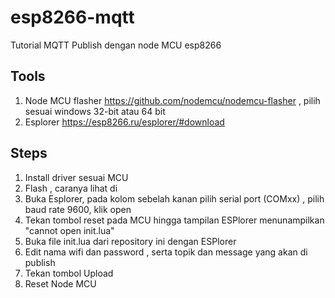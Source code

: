 # esp8266-mqtt
Tutorial MQTT Publish dengan node MCU esp8266

## Tools
1. Node MCU flasher https://github.com/nodemcu/nodemcu-flasher , pilih sesuai windows 32-bit atau 64 bit
2. Esplorer https://esp8266.ru/esplorer/#download

## Steps
1. Install driver sesuai MCU
2. Flash , caranya lihat di  
3. Buka Esplorer, pada kolom sebelah kanan pilih serial port (COMxx) , pilih baud rate 9600, klik open
4. Tekan tombol reset pada MCU hingga tampilan ESPlorer menunampilkan "cannot open init.lua"
5. Buka file init.lua dari repository ini dengan ESPlorer
6. Edit nama wifi dan password , serta topik dan message yang akan di publish
7. Tekan tombol Upload
7. Reset Node MCU
